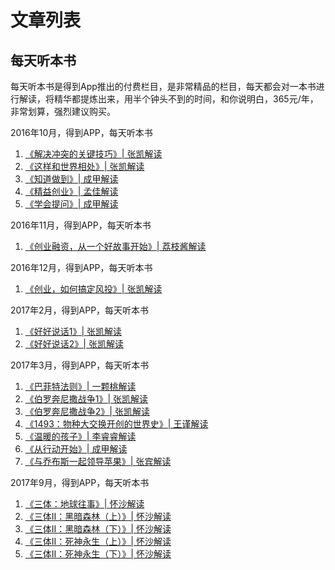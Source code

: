 文章列表
================

每天听本书
----------------

每天听本书是得到App推出的付费栏目，是非常精品的栏目，每天都会对一本书进行解读，将精华都提炼出来，用半个钟头不到的时间，和你说明白，365元/年，非常划算，强烈建议购买。

2016年10月，得到APP，每天听本书

1. [《解决冲突的关键技巧》| 张凯解读](changing-the-conversation-the-17.md)
2. [《这样和世界相处》| 张凯解读](a-challenge-to-manking.md)
3. [《知道做到》| 成甲解读](know-can-do.md)
4. [《精益创业》| 孟佳解读](the-lean-startup.md)
5. [《学会提问》| 成甲解读](asking-the-right-question.md)

2016年11月，得到APP，每天听本书

1. [《创业融资，从一个好故事开始》| 荔枝酱解读](the-six-secrets-of-raising-capital-an-insider-s-guide-for-entrepreneurs.md)

2016年12月，得到APP，每天听本书

1. [《创业，如何搞定风投》| 张凯解读](mastering-the-VC-game.md)

2017年2月，得到APP，每天听本书

1. [《好好说话1》| 张凯解读](good-communication-1.md)
2. [《好好说话2》| 张凯解读](good-communication-2.md)

2017年3月，得到APP，每天听本书

1. [《巴菲特法则》| 一颗桃解读](warren-buffett.md)
2. [《伯罗奔尼撒战争1》| 张凯解读](the-peloponnesian-war-1.md)
3. [《伯罗奔尼撒战争2》| 张凯解读](the-peloponnesian-war-2.md)
3. [《1493：物种大交换开创的世界史》| 王谨解读]()
4. [《温暖的孩子》| 李睿睿解读]()
5. [《从行动开始》| 成甲解读]()
6. [《与乔布斯一起领导苹果》| 张宾解读]()

2017年9月，得到APP，每天听本书

1. [《三体：地球往事》| 怀沙解读]()
2. [《三体II：黑暗森林（上）》| 怀沙解读]()
3. [《三体II：黑暗森林（下）》| 怀沙解读]()
4. [《三体II：死神永生（上）》| 怀沙解读]()
5. [《三体II：死神永生（下）》| 怀沙解读]()